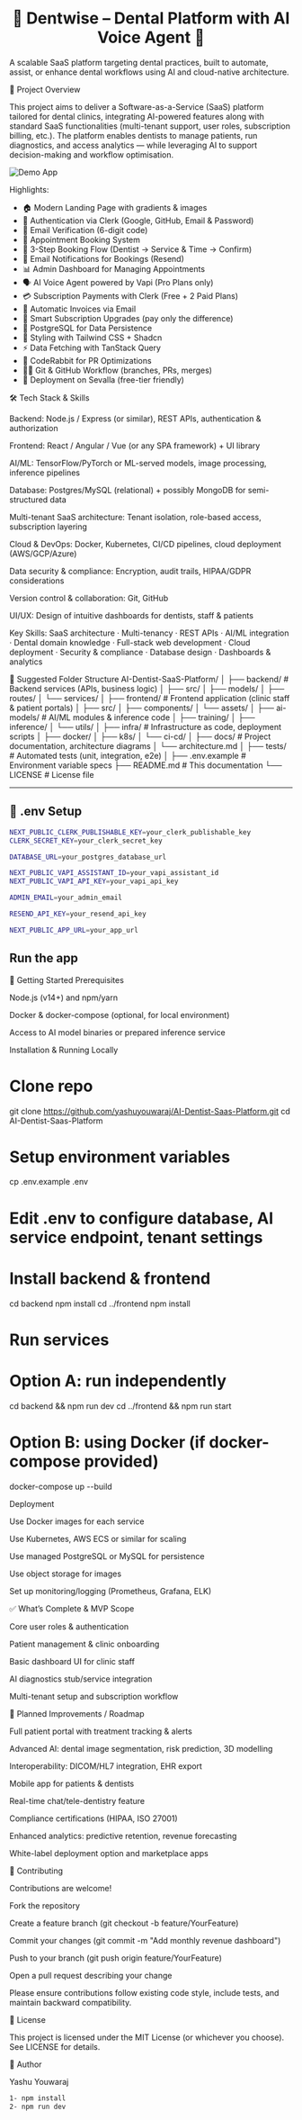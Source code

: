<h1 align="center">🦷 Dentwise – Dental Platform with AI Voice Agent 🦷</h1>

A scalable SaaS platform targeting dental practices, built to automate, assist, or enhance dental workflows using AI and cloud-native architecture.

📖 Project Overview

This project aims to deliver a Software-as-a-Service (SaaS) platform tailored for dental clinics, integrating AI-powered features along with standard SaaS functionalities (multi-tenant support, user roles, subscription billing, etc.). The platform enables dentists to manage patients, run diagnostics, and access analytics — while leveraging AI to support decision-making and workflow optimisation.


![Demo App](/public/screenshot-for-readme.png)


Highlights:

- 🏠 Modern Landing Page with gradients & images
- 🔐 Authentication via Clerk (Google, GitHub, Email & Password)
- 🔑 Email Verification (6-digit code)
- 📅 Appointment Booking System
- 🦷 3-Step Booking Flow (Dentist → Service & Time → Confirm)
- 📩 Email Notifications for Bookings (Resend)
- 📊 Admin Dashboard for Managing Appointments
- 🗣️ AI Voice Agent powered by Vapi (Pro Plans only)
- 💳 Subscription Payments with Clerk (Free + 2 Paid Plans)
- 🧾 Automatic Invoices via Email
- 💸 Smart Subscription Upgrades (pay only the difference)
- 📂 PostgreSQL for Data Persistence
- 🎨 Styling with Tailwind CSS + Shadcn
- ⚡ Data Fetching with TanStack Query
- 🤖 CodeRabbit for PR Optimizations
- 🧑‍💻 Git & GitHub Workflow (branches, PRs, merges)
- 🚀 Deployment on Sevalla (free-tier friendly)

🛠 Tech Stack & Skills

Backend: Node.js / Express (or similar), REST APIs, authentication & authorization

Frontend: React / Angular / Vue (or any SPA framework) + UI library

AI/ML: TensorFlow/PyTorch or ML-served models, image processing, inference pipelines

Database: Postgres/MySQL (relational) + possibly MongoDB for semi-structured data

Multi-tenant SaaS architecture: Tenant isolation, role-based access, subscription layering

Cloud & DevOps: Docker, Kubernetes, CI/CD pipelines, cloud deployment (AWS/GCP/Azure)

Data security & compliance: Encryption, audit trails, HIPAA/GDPR considerations

Version control & collaboration: Git, GitHub

UI/UX: Design of intuitive dashboards for dentists, staff & patients

Key Skills: SaaS architecture · Multi-tenancy · REST APIs · AI/ML integration · Dental domain knowledge · Full-stack web development · Cloud deployment · Security & compliance · Database design · Dashboards & analytics

📁 Suggested Folder Structure
AI-Dentist-SaaS-Platform/
│
├── backend/                     # Backend services (APIs, business logic)
│   ├── src/
│   ├── models/
│   ├── routes/
│   └── services/
│
├── frontend/                    # Frontend application (clinic staff & patient portals)
│   ├── src/
│   ├── components/
│   └── assets/
│
├── ai-models/                   # AI/ML modules & inference code
│   ├── training/
│   ├── inference/
│   └── utils/
│
├── infra/                       # Infrastructure as code, deployment scripts
│   ├── docker/
│   ├── k8s/
│   └── ci-cd/
│
├── docs/                        # Project documentation, architecture diagrams
│   └── architecture.md
│
├── tests/                       # Automated tests (unit, integration, e2e)
│
├── .env.example                 # Environment variable specs
├── README.md                    # This documentation
└── LICENSE                      # License file


---

## 🧪 .env Setup

```bash
NEXT_PUBLIC_CLERK_PUBLISHABLE_KEY=your_clerk_publishable_key
CLERK_SECRET_KEY=your_clerk_secret_key

DATABASE_URL=your_postgres_database_url

NEXT_PUBLIC_VAPI_ASSISTANT_ID=your_vapi_assistant_id
NEXT_PUBLIC_VAPI_API_KEY=your_vapi_api_key

ADMIN_EMAIL=your_admin_email

RESEND_API_KEY=your_resend_api_key

NEXT_PUBLIC_APP_URL=your_app_url

```

## Run the app



🚀 Getting Started
Prerequisites

Node.js (v14+) and npm/yarn

Docker & docker-compose (optional, for local environment)

Access to AI model binaries or prepared inference service

Installation & Running Locally
# Clone repo
git clone https://github.com/yashuyouwaraj/AI-Dentist-Saas-Platform.git
cd AI-Dentist-Saas-Platform

# Setup environment variables
cp .env.example .env
# Edit .env to configure database, AI service endpoint, tenant settings

# Install backend & frontend
cd backend
npm install
cd ../frontend
npm install

# Run services
# Option A: run independently
cd backend && npm run dev
cd ../frontend && npm run start

# Option B: using Docker (if docker-compose provided)
docker-compose up --build

Deployment

Use Docker images for each service

Use Kubernetes, AWS ECS or similar for scaling

Use managed PostgreSQL or MySQL for persistence

Use object storage for images

Set up monitoring/logging (Prometheus, Grafana, ELK)

✅ What’s Complete & MVP Scope

Core user roles & authentication

Patient management & clinic onboarding

Basic dashboard UI for clinic staff

AI diagnostics stub/service integration

Multi-tenant setup and subscription workflow

🚧 Planned Improvements / Roadmap

Full patient portal with treatment tracking & alerts

Advanced AI: dental image segmentation, risk prediction, 3D modelling

Interoperability: DICOM/HL7 integration, EHR export

Mobile app for patients & dentists

Real-time chat/tele-dentistry feature

Compliance certifications (HIPAA, ISO 27001)

Enhanced analytics: predictive retention, revenue forecasting

White-label deployment option and marketplace apps

🤝 Contributing

Contributions are welcome!

Fork the repository

Create a feature branch (git checkout -b feature/YourFeature)

Commit your changes (git commit -m "Add monthly revenue dashboard")

Push to your branch (git push origin feature/YourFeature)

Open a pull request describing your change

Please ensure contributions follow existing code style, include tests, and maintain backward compatibility.

🪪 License

This project is licensed under the MIT License (or whichever you choose). See LICENSE for details.

👤 Author

Yashu Youwaraj

```bash
1- npm install
2- npm run dev
```

